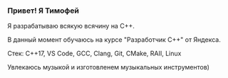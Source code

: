### Привет! Я Тимофей

Я разрабатываю всякую всячину на C++.

В данный момент обучаюсь на курсе "Разработчик С++" от Яндекса.

Стек: C++17, VS Code, GCC, Clang, Git, CMake, RAII, Linux

Увлекаюсь музыкой и изготовленем музыкальных инструментов)
